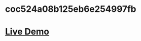 # coc524a08b125eb6e254997fb

<h1><a href="https://celadon-manatee-b64496.netlify.app/" target="_blank">Live Demo</a></h1>
